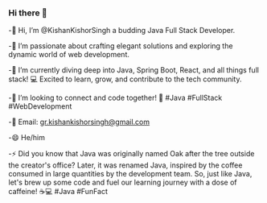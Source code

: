 ### Hi there 👋

-👋 Hi, I’m @KishanKishorSingh a budding Java Full Stack Developer.

-👀 I’m passionate about crafting elegant solutions and exploring the dynamic world of web development.

-🌱 I’m currently diving deep into Java, Spring Boot, React, and all things full stack! 💻 Excited to learn, grow, and contribute to the tech community.

-💞️ I’m looking to connect and code together! 🚀 #Java #FullStack #WebDevelopment

-📧 Email: gr.kishankishorsingh@gmail.com

-😄 He/him

-⚡ Did you know that Java was originally named Oak after the tree outside the creator's office?
Later, it was renamed Java, inspired by the coffee consumed in large quantities by the development team.
So, just like Java, let's brew up some code and fuel our learning journey with a dose of caffeine! ☕️💻 #Java #FunFact

<!--
**KishanKishorSingh/KishanKishorSingh** is a ✨ _special_ ✨ repository because its `README.md` (this file) appears on your GitHub profile.

Here are some ideas to get you started:


